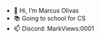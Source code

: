 - 👋 Hi, I’m Marcus Olivas
- 📚 Going to school for CS
- 📫 Discord: MarkViews:0001

<!---
maolivas1/maolivas1 is a ✨ special ✨ repository because its `README.md` (this file) appears on your GitHub profile.
You can click the Preview link to take a look at your changes.
--->
